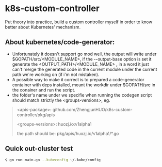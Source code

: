# k8s-custom-controller
Put theory into practice, build a custom controller myself in order to know better about Kubernetes' mechanism.

## About kubernetes/code-generator:
- Unfortunately it doesn't support go mod well, the output will write under $GOPATH/src/<MODULE_NAME>, if the --output-base option is set it generate the <OUTPUT_PATH>/<MODULE_NAME> , in a word it just can't merge the generated code in the current module under the current path we're working on (if i'm not mistaken).
- A possible way to make it correct is to prepared a code-generator container with deps installed, mount the workdir under $GOPATH/src in the conainer and run the script.
- the folder's name under <apis-package> we specifie when running the codegen script should match strictly the \<groups-versions\>, eg.
> \<apis-package\>:     github.com/ZhengjunHUO/k8s-custom-controller/pkg/apis
>
> \<groups-versions\>:  huozj.io:v1alpha1
>
> the path should be: pkg/apis/huozj.io/v1alpha1/*.go

## Quick out-cluster test

```bash
$ go run main.go --kubeconfig ~/.kube/config
```
